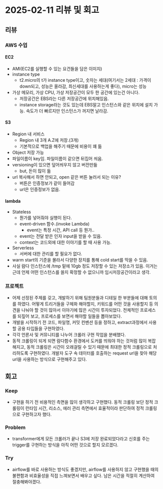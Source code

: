 # 2025-02-11 리뷰 및 회고

## 리뷰
### AWS 수업
#### EC2
- AMI(EC2를 실행할 수 있는 요건들을 담은 이미지)
- instance type
    - t2.micro의 t가 instance type이고, 숫자는 세대(여기서는 2세대 : 가격이 down되고, 성능은 올라감, 최신세대를 사용하는게 좋다), micro는 성능
- 가상 메모리, 가상 CPU, 가상 저장공간이 모두 한 공간에 있는건 아니다.
    - 저장공간은 EBS라는 다른 저장공간에 위치해있음.
    - instance storage라는 것도 있는데 EBS말고 인스턴스와 같은 위치에 설치 가능. 속도가 더 빠르지만 인스턴스가 꺼지면 날라감.

#### S3
- Region 내 서비스
    - Region 내 3개 A.Z에 저장.(3개)
    - 기본적으로 백업을 해주기 때문에 비용이 꽤 듦
- Object 저장 가능
- 파일이름이 key임. 파일이름이 같으면 뒤집어 씌움.
- versioning이 있으면 덮어씌우지 않고 버전만듦
    - but, 돈이 많이 듦
- url 복사해서 하면 안되고, open 같은 버튼 눌러서 되는 이유?
    - 버튼은 인증정보가 같이 들어감
    - url은 인증정보가 없음.

#### lambda
- Stateless
    - 뭔가를 넣어줘야 실행이 된다.
    - event-driven 함수.(invoke Lambda)
        - event는 특정 시간, API call 등 뭔가..
    - event는 전달 받은 인자 input을 받을 수 있음.
    - context는 코드외에 대한 이야기를 할 때 사용 가능.
- Serverless
    - 서버에 대한 관리를 할 필요가 없다.
- warm start의 기준을 몰라서 다양한 장치를 통해 cold start를 막을 수 있음.
- 사실 람다 인스턴스에 /tmp 밑에 10gb 정도 저장할 수 있는 저장소가 있음. 이거는 근데 언제 어떤 인스턴스를 쓸지 확정할 수 없으니까 임시저장공간이라고 생각.

### 프로젝트
- 어제 선정된 주제를 갖고, 개발하기 위해 팀원분들과 디테일 한 부분들에 대해 토의를 하였다. 어떻게 트리거들을 구체화 해야할지, 키워드를 어떤 것을 사용할지 등 의견을 나눠야 할 것이 많아서 이야기에 많은 시간이 투자되었다.
전체적인 프로세스를 되짚어 보고, 프로세스를 보면서 해야할 일들을 뽑아보았다. 
- 개발을 시작하기 전 코드, 파일명, 커밋 컨벤션 등을 정하고, extract과정에서 사용할 공용 타입들을 구현하였다.
- 각각 언론사 및 커뮤니티를 나누어 크롤러 구현 작업을 분배했다. 
- 동적 크롤링이 되게 되면 람다함수 환경에서 도커를 띄워야 하는 것처럼 많이 복잡해지고, 동적 크롤링은 시간이 오래걸릴 수 있기 때문에 최대한 정적 크롤링으로 처리하도록 구현하였다. 개발자 도구 속 데이터를 호출하는 request url을 찾아 해당 url을 사용하는 방식으로 구현해주고 있다.


## 회고
### Keep
- 구현을 하기 전 비용적인 측면을 많이 생각하고 구현했다. 동적 크롤링 보단 정적 크롤링이 런타임 시간, 리소스, 에러 관리 측면에서 효율적이라 판단하여 정적 크롤링으로 구현하고자 했다. 

### Problem
- transformer에게 모든 크롤러가 끝나 S3에 저장 완료되었다라고 신호를 주는 trigger를 구현하는 방식을 아직 어떤 것으로 할지 모르겠다.

### Try
- airflow를 바로 사용하는 방식도 좋겠지만, airflow를 사용하지 않고 구현했을 때의 불편함과 비효율성을 직접 느껴보면서 배우고 싶다. 남은 시간을 적절히 계산하여 절충해봐야겠다. 
